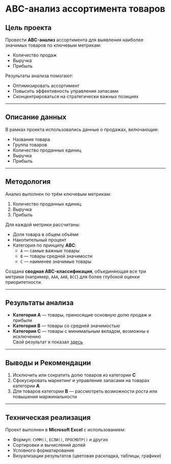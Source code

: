 # ABC-анализ ассортимента товаров

## Цель проекта
Провести **ABC-анализ** ассортимента для выявления наиболее значимых товаров по ключевым метрикам:  
- Количество продаж  
- Выручка  
- Прибыль  

Результаты анализа помогают:
- Оптимизировать ассортимент
- Повысить эффективность управления запасами
- Сконцентрироваться на стратегически важных позициях

---

## Описание данных
В рамках проекта использовались данные о продажах, включающие:
- Название товара  
- Группа товаров  
- Количество проданных единиц  
- Выручка  
- Прибыль  

---

## Методология
Анализ выполнен по трём ключевым метрикам:
1. Количество проданных единиц  
2. Выручка  
3. Прибыль  

Для каждой метрики рассчитаны:
- Доля товара в общем объёме  
- Накопительный процент  
- Категория по принципу **ABC**:
  - `A` — самые важные товары  
  - `B` — товары средней значимости  
  - `C` — наименее значимые товары  

Создана **сводная ABC-классификация**, объединяющая все три метрики (например, `AAA`, `AAB`, `BCC`) для более глубокой оценки приоритетности.

---

## Результаты анализа
- **Категория A** — товары, приносящие основную долю продаж и прибыли  
- **Категория B** — товары со средней значимостью  
- **Категория C** — товары с минимальным вкладом, возможны к исключению                                                                                                                
 Свой результат я показал [здесь](https://github.com/nijat1313/Projects/blob/467e1dc91ff4c476ed133af712caa87ba87593c5/ABC-%D0%B0%D0%BD%D0%B0%D0%BB%D0%B8%D0%B7%20%D0%B0%D1%81%D1%81%D0%BE%D1%80%D1%82%D0%B8%D0%BC%D0%B5%D0%BD%D1%82%D0%B0%20%D1%82%D0%BE%D0%B2%D0%B0%D1%80%D0%BE%D0%B2/%D0%A1%D0%BA%D1%80%D0%B8%D0%BD%20%D0%BF%D1%80%D0%BE%D0%B5%D0%BA%D1%82%D0%B0.png)

---

## Выводы и Рекомендации
1. Исключить или сократить долю товаров из категории **C**  
2. Сфокусировать маркетинг и управление запасами на товарах категории **A**  
3. Для товаров категории **B** — рассмотреть возможности роста или повышения маржинальности  

---

## Техническая реализация
Проект выполнен в **Microsoft Excel** с использованием:
- Формул: `СУММ()`, `ЕСЛИ()`, `ПРОСМОТР()` и других  
- Сортировки и вычислений долей  
- Условного форматирования  
- Визуализации результатов (цветовая раскладка, таблицы, графики)

